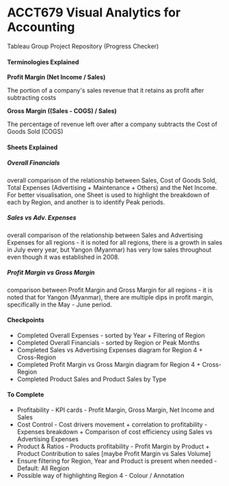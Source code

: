 # ACCT679 Visual Analytics for Accounting



Tableau Group Project Repository (Progress Checker)



#### Terminologies Explained

**Profit Margin (Net Income / Sales)**

The portion of a company's sales revenue that it retains as profit after subtracting costs



**Gross Margin ((Sales - COGS) / Sales)**

The percentage of revenue left over after a company subtracts the Cost of Goods Sold (COGS)



#### Sheets Explained

##### Overall Financials

overall comparison of the relationship between Sales, Cost of Goods Sold, Total Expenses (Advertising + Maintenance + Others) and the Net Income. For better visualisation, one Sheet is used to highlight the breakdown of each by Region, and another is to identify Peak periods.



##### Sales vs Adv. Expenses

overall comparison of the relationship between Sales and Advertising Expenses for all regions - it is noted for all regions, there is a growth in sales in July every year, but Yangon (Myanmar) has very low sales throughout even though it was established in 2008.



##### Profit Margin vs Gross Margin

comparison between Profit Margin and Gross Margin for all regions - it is noted that for Yangon (Myanmar), there are multiple dips in profit margin, specifically in the May - June period.



#### Checkpoints

* Completed Overall Expenses - sorted by Year + Filtering of Region
* Completed Overall Financials - sorted by Region or Peak Months
* Completed Sales vs Advertising Expenses diagram for Region 4 + Cross-Region
* Completed Profit Margin vs Gross Margin diagram for Region 4 + Cross-Region
* Completed Product Sales and Product Sales by Type



#### To Complete

* Profitability - KPI cards - Profit Margin, Gross Margin, Net Income and Sales
* Cost Control - Cost drivers movement + correlation to profitability - Expenses breakdown + Comparison of cost efficiency using Sales vs Advertising Expenses
* Product \& Ratios - Products profitability - Profit Margin by Product + Product Contribution to sales \[maybe Profit Margin vs Sales Volume]
* Ensure filtering for Region, Year and Product is present when needed - Default: All Region
* Possible way of highlighting Region 4 - Colour / Annotation
